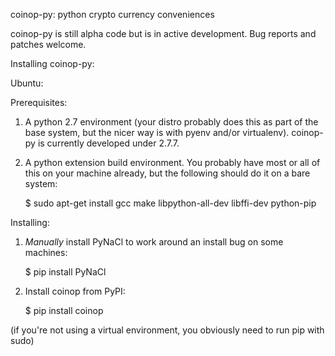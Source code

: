 coinop-py: python crypto currency conveniences


coinop-py is still alpha code but is in active development. Bug reports and
patches welcome.


Installing coinop-py:

Ubuntu:

Prerequisites:

1. A python 2.7 environment (your distro probably does this as part of the base
   system, but the nicer way is with pyenv and/or virtualenv). coinop-py is
   currently developed under 2.7.7.

2. A python extension build environment. You probably have most or all of this
   on your machine already, but the following should do it on a bare system:

   $ sudo apt-get install gcc make libpython-all-dev libffi-dev python-pip

Installing:

1. *Manually* install PyNaCl to work around an install bug on some machines:

    $ pip install PyNaCl

2. Install coinop from PyPI:

    $ pip install coinop

(if you're not using a virtual environment, you obviously need to run pip
with sudo)
